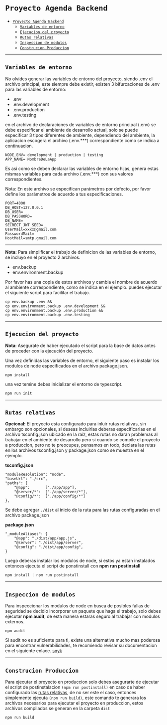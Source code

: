 # `Proyecto Agenda Backend`

- [`Proyecto Agenda Backend`](#proyecto-calendarapp-backend)
  - [`Variables de entorno`](#variables-de-entorno)
  - [`Ejecucion del proyecto`](#ejecucion-del-proyecto)
  - [`Rutas relativas`](#rutas-relativas)
  - [`Inspeccion de modulos`](#inspeccion-de-modulos)
  - [`Construcion Produccion`](#construcion-produccion)

---

## `Variables de entorno`

No olvides generar las variables de entorno del proyecto,  siendo .env el archivo principal, este siempre debe existir, existen 3 bifurcaciones de .env para las variables de entorno:

- .env
- .env.development
- .env.production
- .env.testing

en el archivo de declaraciones de variables de entorno principal (.env) se debe especificar el ambiente de desarrollo actual, solo se puede especificar 3 tipos diferentes de ambiente, dependiendo del ambiente, la aplicacion escogera el archivo (.env.***) correspondiente como se indica a continuacion.

```
NODE_ENV= development | production | testing
APP_NAME= NombreDeLaApp
```

Es asi como se deben declarar las variables de entorno hijas, genera estas mismas variables para cada archivo (.env.***) con sus valores correspondientes.

Nota: En este archivo se especifican parámetros por defecto, por favor define los parámetros de acuerdo a tus especificaciones.

```
PORT=4000
DB_HOST=127.0.0.1
DB_USER=
DB_PASSWORD=
DB_NAME=
SECRECT_JWT_SEED=
UserMail=xxxx@gmail.com
PasswordMail=
HostMail=smtp.gmail.com
```

---

**Nota:** Para simplificar el trabajo de definicion de las variables de entorno, se incluyo en el proyecto 2 archivos.

- env.backup
- env.environment.backup

Por favor has una copia de estos archivos y cambia el nombre de acuerdo al ambiente correspondiente, como se indica en el ejemplo. puedes ejecutar el siguiente script para facilitar el trabajo.

```
cp env.backup .env &&
cp env.environment.backup .env.development && 
cp env.environment.backup .env.production && 
cp env.environment.backup .env.testing
```

---

## `Ejecucion del proyecto`



**Nota**: Asegurate de haber ejecutado el script para la base de datos antes de proceder con la ejecución del proyecto.



Una vez definidas las variables de entorno, el siguiente paso es instalar los modulos de node especificados en el archivo package.json.

```
npm install 
```

una vez temine debes inicializar el entorno de typescript.

```
npm run init
```

---

## `Rutas relativas`

**Opcional:**
El proyecto esta configurado para inluir rutas relativas, sin embargo son opcionales, si deseas incluirlas deberas especificarlas en el archivo tsconfig.json ubicado en la raíz, estas rutas no daran problemas al trabajar en el ambiente de desarrollo pero si cuando se compile el proyecto a produccion, pero no te preocupes, pensamos en todo, declara las rutas en los archivos tsconfig.json y package.json como se muestra en el ejemplo.

**tsconfig.json**

```
"moduleResolution": "node", 
"baseUrl": "./src",
"paths": {
    "@app":       ["./app/app"],
    "@server/*":  ["./app/server/*"],
    "@config/*":  ["./app/config/*"]
}, 
```

Se debe agregar `./dist` al inicio de la ruta para las rutas configuradas en el archivo package.json

**package.json**

```
"_moduleAliases": {
    "@app": "./dist/app/app.js",
    "@server": "./dist/app/server",
    "@config": "./dist/app/config",
}
```

Luego deberas instalar los modulos de node, si estos ya estan instalados entonces ejecuta el script de ponstinstall con **npm run postinstall**

```
npm install | npm run postinstall
```

---

## `Inspeccion de modulos`

Para inspeccionar los modulos de node en busca de posibles fallas de seguridad se decidio incorporar un paquete que haga el trabajo, solo debes ejecutar **npm audit**, de esta manera estaras seguro al trabajar con modulos externos.

```
npm audit
```

Si audit no es suficiente para ti, existe una alternativa mucho mas poderosa para encontrar vulnerabilidades, te recomiendo revisar su documentacion en el siguiente enlace. [snyk](https://www.npmjs.com/package/snyk)

---

## `Construcion Produccion`

Para ejecutar el proyecto en produccion solo debes asegurarte de ejecutar el script de postinstalacion `(npm run postinstall)` en caso de haber configurado las [rutas relativas](#rutas-relativas), de no ser este el caso, entonces simplemente ejecuta `(npm run build)`, este comando te generara los archivos necesarios para ejecutar el proyecto en produccion, estos archivos compilados se generan en la carpeta `dist`

```
npm run build
```
